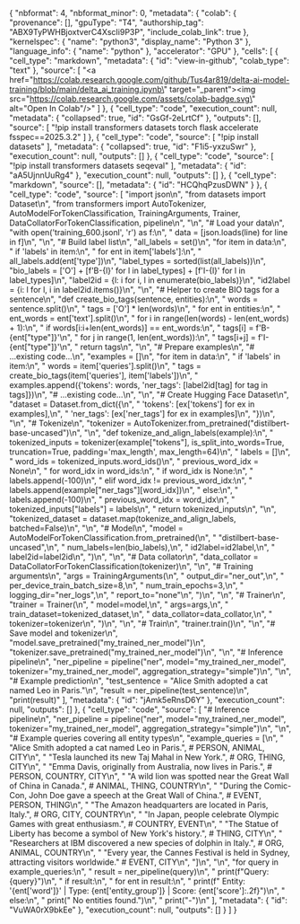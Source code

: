 {
  "nbformat": 4,
  "nbformat_minor": 0,
  "metadata": {
    "colab": {
      "provenance": [],
      "gpuType": "T4",
      "authorship_tag": "ABX9TyPWHBjoxtverC4XscIi9P3P",
      "include_colab_link": true
    },
    "kernelspec": {
      "name": "python3",
      "display_name": "Python 3"
    },
    "language_info": {
      "name": "python"
    },
    "accelerator": "GPU"
  },
  "cells": [
    {
      "cell_type": "markdown",
      "metadata": {
        "id": "view-in-github",
        "colab_type": "text"
      },
      "source": [
        "<a href=\"https://colab.research.google.com/github/Tus4ar819/delta-ai-model-training/blob/main/delta_ai_training.ipynb\" target=\"_parent\"><img src=\"https://colab.research.google.com/assets/colab-badge.svg\" alt=\"Open In Colab\"/></a>"
      ]
    },
    {
      "cell_type": "code",
      "execution_count": null,
      "metadata": {
        "collapsed": true,
        "id": "GsGf-2eLrtCf"
      },
      "outputs": [],
      "source": [
        "!pip install transformers datasets torch flask accelerate fsspec==2025.3.2"
      ]
    },
    {
      "cell_type": "code",
      "source": [
        "!pip install datasets"
      ],
      "metadata": {
        "collapsed": true,
        "id": "F1i5-yxzuSwr"
      },
      "execution_count": null,
      "outputs": []
    },
    {
      "cell_type": "code",
      "source": [
        "!pip install transformers datasets seqeval"
      ],
      "metadata": {
        "id": "aA5UjnnUuRg4"
      },
      "execution_count": null,
      "outputs": []
    },
    {
      "cell_type": "markdown",
      "source": [],
      "metadata": {
        "id": "HCQhqPzusDWN"
      }
    },
    {
      "cell_type": "code",
      "source": [
        "import json\n",
        "from datasets import Dataset\n",
        "from transformers import AutoTokenizer, AutoModelForTokenClassification, TrainingArguments, Trainer, DataCollatorForTokenClassification, pipeline\n",
        "\n",
        "# Load your data\n",
        "with open('training_600.jsonl', 'r') as f:\n",
        "    data = [json.loads(line) for line in f]\n",
        "\n",
        "# Build label list\n",
        "all_labels = set()\n",
        "for item in data:\n",
        "     if 'labels' in item:\n",
        "        for ent in item['labels']:\n",
        "            all_labels.add(ent['type'])\n",
        "label_types = sorted(list(all_labels))\n",
        "bio_labels = ['O'] + [f'B-{l}' for l in label_types] + [f'I-{l}' for l in label_types]\n",
        "label2id = {l: i for i, l in enumerate(bio_labels)}\n",
        "id2label = {i: l for l, i in label2id.items()}\n",
        "\n",
        "# Helper to create BIO tags for a sentence\n",
        "def create_bio_tags(sentence, entities):\n",
        "    words = sentence.split()\n",
        "    tags = ['O'] * len(words)\n",
        "    for ent in entities:\n",
        "        ent_words = ent['text'].split()\n",
        "        for i in range(len(words) - len(ent_words) + 1):\n",
        "            if words[i:i+len(ent_words)] == ent_words:\n",
        "                tags[i] = f'B-{ent[\"type\"]}'\n",
        "                for j in range(1, len(ent_words)):\n",
        "                    tags[i+j] = f'I-{ent[\"type\"]}'\n",
        "    return tags\n",
        "\n",
        "# Prepare examples\n",
        "# ...existing code...\n",
        "examples = []\n",
        "for item in data:\n",
        "    if 'labels' in item:\n",
        "        words = item['queries'].split()\n",
        "        tags = create_bio_tags(item['queries'], item['labels'])\n",
        "        examples.append({'tokens': words, 'ner_tags': [label2id[tag] for tag in tags]})\n",
        "# ...existing code...\n",
        "\n",
        "# Create Hugging Face Dataset\n",
        "dataset = Dataset.from_dict({\n",
        "    'tokens': [ex['tokens'] for ex in examples],\n",
        "    'ner_tags': [ex['ner_tags'] for ex in examples]\n",
        "})\n",
        "\n",
        "# Tokenize\n",
        "tokenizer = AutoTokenizer.from_pretrained(\"distilbert-base-uncased\")\n",
        "\n",
        "def tokenize_and_align_labels(example):\n",
        "    tokenized_inputs = tokenizer(example[\"tokens\"], is_split_into_words=True, truncation=True, padding='max_length', max_length=64)\n",
        "    labels = []\n",
        "    word_ids = tokenized_inputs.word_ids()\n",
        "    previous_word_idx = None\n",
        "    for word_idx in word_ids:\n",
        "        if word_idx is None:\n",
        "            labels.append(-100)\n",
        "        elif word_idx != previous_word_idx:\n",
        "            labels.append(example[\"ner_tags\"][word_idx])\n",
        "        else:\n",
        "            labels.append(-100)\n",
        "        previous_word_idx = word_idx\n",
        "    tokenized_inputs[\"labels\"] = labels\n",
        "    return tokenized_inputs\n",
        "\n",
        "tokenized_dataset = dataset.map(tokenize_and_align_labels, batched=False)\n",
        "\n",
        "# Model\n",
        "model = AutoModelForTokenClassification.from_pretrained(\n",
        "    \"distilbert-base-uncased\",\n",
        "    num_labels=len(bio_labels),\n",
        "    id2label=id2label,\n",
        "    label2id=label2id\n",
        ")\n",
        "\n",
        "# Data collator\n",
        "data_collator = DataCollatorForTokenClassification(tokenizer)\n",
        "\n",
        "# Training arguments\n",
        "args = TrainingArguments(\n",
        "    output_dir=\"ner_out\",\n",
        "    per_device_train_batch_size=8,\n",
        "    num_train_epochs=3,\n",
        "    logging_dir=\"ner_logs\",\n",
        "    report_to=\"none\"\n",
        ")\n",
        "\n",
        "# Trainer\n",
        "trainer = Trainer(\n",
        "    model=model,\n",
        "    args=args,\n",
        "    train_dataset=tokenized_dataset,\n",
        "    data_collator=data_collator,\n",
        "    tokenizer=tokenizer\n",
        ")\n",
        "\n",
        "# Train\n",
        "trainer.train()\n",
        "\n",
        "# Save model and tokenizer\n",
        "model.save_pretrained(\"my_trained_ner_model\")\n",
        "tokenizer.save_pretrained(\"my_trained_ner_model\")\n",
        "\n",
        "# Inference pipeline\n",
        "ner_pipeline = pipeline(\"ner\", model=\"my_trained_ner_model\", tokenizer=\"my_trained_ner_model\", aggregation_strategy=\"simple\")\n",
        "\n",
        "# Example prediction\n",
        "test_sentence = \"Alice Smith adopted a cat named Leo in Paris.\"\n",
        "result = ner_pipeline(test_sentence)\n",
        "print(result)"
      ],
      "metadata": {
        "id": "jAmk5eRnsD6Y"
      },
      "execution_count": null,
      "outputs": []
    },
    {
      "cell_type": "code",
      "source": [
        "# Inference pipeline\n",
        "ner_pipeline = pipeline(\"ner\", model=\"my_trained_ner_model\", tokenizer=\"my_trained_ner_model\", aggregation_strategy=\"simple\")\n",
        "\n",
        "# Example queries covering all entity types\n",
        "example_queries = [\n",
        "    \"Alice Smith adopted a cat named Leo in Paris.\",  # PERSON, ANIMAL, CITY\n",
        "    \"Tesla launched its new Taj Mahal in New York.\",  # ORG, THING, CITY\n",
        "    \"Emma Davis, originally from Australia, now lives in Paris.\",  # PERSON, COUNTRY, CITY\n",
        "    \"A wild lion was spotted near the Great Wall of China in Canada.\",  # ANIMAL, THING, COUNTRY\n",
        "    \"During the Comic-Con, John Doe gave a speech at the Great Wall of China.\",  # EVENT, PERSON, THING\n",
        "    \"The Amazon headquarters are located in Paris, Italy.\",  # ORG, CITY, COUNTRY\n",
        "    \"In Japan, people celebrate Olympic Games with great enthusiasm.\",  # COUNTRY, EVENT\n",
        "    \"The Statue of Liberty has become a symbol of New York's history.\",  # THING, CITY\n",
        "    \"Researchers at IBM discovered a new species of dolphin in Italy.\",  # ORG, ANIMAL, COUNTRY\n",
        "    \"Every year, the Cannes Festival is held in Sydney, attracting visitors worldwide.\"  # EVENT, CITY\n",
        "]\n",
        "\n",
        "for query in example_queries:\n",
        "    result = ner_pipeline(query)\n",
        "    print(f\"Query: {query}\")\n",
        "    if result:\n",
        "        for ent in result:\n",
        "            print(f\"  Entity: '{ent['word']}' | Type: {ent['entity_group']} | Score: {ent['score']:.2f}\")\n",
        "    else:\n",
        "        print(\"  No entities found.\")\n",
        "    print(\"-\")\n"
      ],
      "metadata": {
        "id": "VuWA0rX9bkEe"
      },
      "execution_count": null,
      "outputs": []
    }
  ]
}
